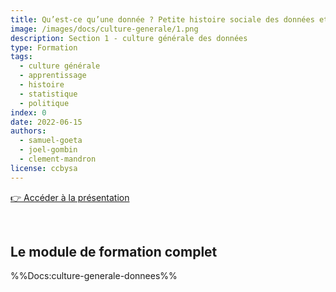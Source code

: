 ```yaml
---
title: Qu’est-ce qu’une donnée ? Petite histoire sociale des données et de leur exploitation
image: /images/docs/culture-generale/1.png
description: Section 1 - culture générale des données
type: Formation
tags:
  - culture générale
  - apprentissage
  - histoire
  - statistique
  - politique
index: 0
date: 2022-06-15
authors:
  - samuel-goeta
  - joel-gombin
  - clement-mandron
license: ccbysa
--- 
```


<a href="https://datactivist.coop/SPoSGL/sections/section1.html#1" class="customButton">👉 Accéder à la présentation</a>

</br>

## Le module de formation complet

%%Docs:culture-generale-donnees%%
